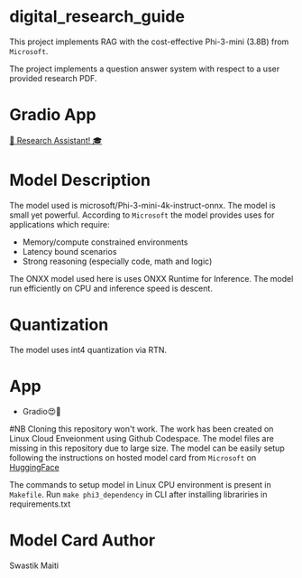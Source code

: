 # digital_research_guide

This project implements RAG with the cost-effective Phi-3-mini (3.8B) from `Microsoft`.

The project implements a question answer system with respect to a user provided research PDF.

# Gradio App
[🚀 Research Assistant! 🎓](https://huggingface.co/spaces/SwastikM/RA)

# Model Description
 The model used is microsoft/Phi-3-mini-4k-instruct-onnx. The model is small yet powerful. According to `Microsoft` the model provides uses for applications which require:
- Memory/compute constrained environments
- Latency bound scenarios
- Strong reasoning (especially code, math and logic)

The ONXX model used here is uses ONXX Runtime for Inference. The model run efficiently on CPU and inference speed is descent.

# Quantization
The model uses int4 quantization via RTN.

# App
- Gradio😍🚀

#NB
Cloning this repository won't work. The work has been created on Linux Cloud Enveionment using Github Codespace. The model files are missing in this repository due to large size.
The model can be easily setup following the instructions on hosted model card from `Microsoft` on [HuggingFace](https://huggingface.co/microsoft/Phi-3-mini-128k-instruct-onnx)

The commands to setup model in Linux CPU environment is present in `Makefile`. Run `make phi3_dependency` in CLI after installing librariries in requirements.txt

# Model Card Author
Swastik Maiti
